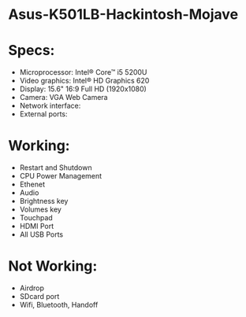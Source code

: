 # Asus-K501LB-Hackintosh-Mojave

# Specs:
- Microprocessor: Intel® Core™ i5 5200U
- Video graphics: Intel® HD Graphics 620
- Display: 15.6" 16:9 Full HD (1920x1080)
- Camera: VGA Web Camera
- Network interface: 
- External ports: 

# Working:
- Restart and Shutdown
- CPU Power Management
- Ethenet 
- Audio 
- Brightness key
- Volumes key
- Touchpad
- HDMI Port
- All USB Ports

# Not Working:
- Airdrop
- SDcard port
- Wifi, Bluetooth, Handoff
